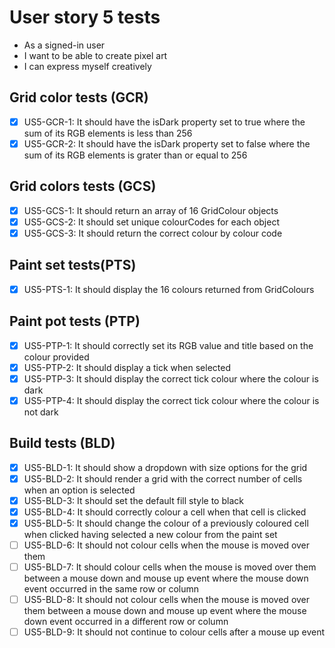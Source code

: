 # User story 5 tests

- As a signed-in user
- I want to be able to create pixel art
- I can express myself creatively

## Grid color tests (GCR)

- [x] US5-GCR-1: It should have the isDark property set to true where the sum of its RGB elements is less than 256
- [x] US5-GCR-2: It should have the isDark property set to false where the sum of its RGB elements is grater than or equal to 256

## Grid colors tests (GCS)

- [x] US5-GCS-1: It should return an array of 16 GridColour objects
- [x] US5-GCS-2: It should set unique colourCodes for each object
- [x] US5-GCS-3: It should return the correct colour by colour code

## Paint set tests(PTS)

- [x] US5-PTS-1: It should display the 16 colours returned from GridColours

## Paint pot tests (PTP)

- [x] US5-PTP-1: It should correctly set its RGB value and title based on the colour provided
- [x] US5-PTP-2: It should display a tick when selected
- [x] US5-PTP-3: It should display the correct tick colour where the colour is dark
- [x] US5-PTP-4: It should display the correct tick colour where the colour is not dark

## Build tests (BLD)

- [x] US5-BLD-1: It should show a dropdown with size options for the grid
- [x] US5-BLD-2: It should render a grid with the correct number of cells when an option is selected
- [x] US5-BLD-3: It should set the default fill style to black
- [x] US5-BLD-4: It should correctly colour a cell when that cell is clicked
- [x] US5-BLD-5: It should change the colour of a previously coloured cell when clicked having selected a new colour from the paint set
- [ ] US5-BLD-6: It should not colour cells when the mouse is moved over them
- [ ] US5-BLD-7: It should colour cells when the mouse is moved over them between a mouse down and mouse up event where the mouse down event occurred in the same row or column
- [ ] US5-BLD-8: It should not colour cells when the mouse is moved over them between a mouse down and mouse up event where the mouse down event occurred in a different row or column
- [ ] US5-BLD-9: It should not continue to colour cells after a mouse up event
